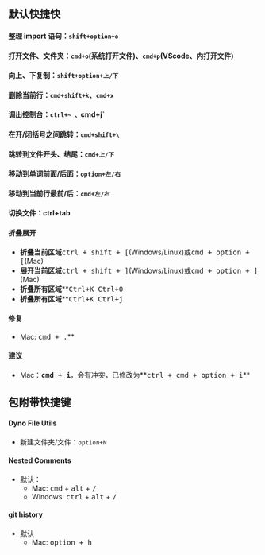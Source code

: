 ## 默认快捷快

#### 整理 import 语句：`shift+option+o`

#### 打开文件、文件夹：`cmd+o`(系统打开文件)、`cmd+p`(VScode、内打开文件)

#### 向上、下复制：`shift+option+上/下`

#### 删除当前行：`cmd+shift+k`、`cmd+x`

#### 调出控制台：`ctrl+~ 、`cmd+j`

#### 在开/闭括号之间跳转：`cmd+shift+\`

#### 跳转到文件开头、结尾：`cmd+上/下`

#### 移动到单词前面/后面：`option+左/右`

#### 移动到当前行最前/后：`cmd+左/右`

#### 切换文件：ctrl+tab

#### 折叠展开

* **折叠当前区域**<kbd>ctrl + shift + [</kbd>(Windows/Linux)或<kbd>cmd + option + [</kbd>(Mac)
* **展开当前区域**<kbd>ctrl + shift + ]</kbd>(Windows/Linux)或<kbd>cmd + option + ]</kbd>(Mac)
* **折叠所有区域****<kbd>Ctrl+K Ctrl+0</kbd>
* **折叠所有区域****<kbd>Ctrl+K Ctrl+j</kbd>

#### 修复

* Mac: <kbd>cmd + .</kbd>**

#### 建议

* Mac：**<kbd>cmd + i</kbd>**，会有冲突，已修改为**<kbd>ctrl + cmd + option + i</kbd>**



## 包附带快捷键

#### Dyno File Utils

* 新建文件夹/文件：`option+N`

#### Nested Comments

* 默认：
  * Mac: <kbd>cmd</kbd> + <kbd>alt</kbd> + <kbd>/</kbd>
  * Windows: <kbd>ctrl</kbd> + <kbd>alt</kbd> + <kbd>/</kbd>

#### git history

* 默认
  * Mac: <kbd>option + h</kbd>